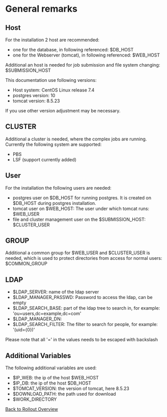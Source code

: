 General remarks
===============

Host
----

For the installation 2 host are recommended:
- one for the database, in following referenced: $DB_HOST
- one for the Webserver (tomcat), in following referenced: $WEB_HOST

Additional an host is needed for job submission and file system changing: $SUBMISSION_HOST

This documentation use following versions:
- Host system: CentOS Linux release 7.4
- postgres version: 10
- tomcat version: 8.5.23

If you use other version adjustment may be necessary.


CLUSTER
-------

Additional a cluster is needed, where the complex jobs are running. Currently the following system are supported:
- PBS
- LSF (support currently added)

User
----

For the installation the following users are needed:
- postgres user on $DB_HOST for running postgres. It is created on $DB_HOST during postgres installation.
- tomcat user on $WEB_HOST: The user under which tomcat runs: $WEB_USER
- file and cluster management user on the $SUBMISSION_HOST: $CLUSTER_USER


GROUP
-----

Additional a common group for $WEB_USER and $CLUSTER_USER is needed, which is used to protect directories
from access for normal users: $COMMON_GROUP


LDAP
----
- $LDAP_SERVER: name of the ldap server
- $LDAP_MANAGER_PASSWD: Password to access the ldap, can be empty
- $LDAP_SEARCH_BASE: part of the ldap tree to search in, for example: 'ou\=users,dc\=example,dc\=com'
- $LDAP_MANAGER_DN:
- $LDAP_SEARCH_FILTER: The filter to search for people, for example: '(uid\={0})'

Please note that all '=' in the values needs to be escaped with backslash


Additional Variables
--------------------

The following additional variables are used:
- $IP_WEB: the ip of the host $WEB_HOST
- $IP_DB: the ip of the host $DB_HOST
- $TOMCAT_VERSION: the version of tomcat, here 8.5.23
- $DOWNLOAD_PATH: the path used for download
- $WORK_DIRECTORY


[Back to Rollout Overview](index.md)

